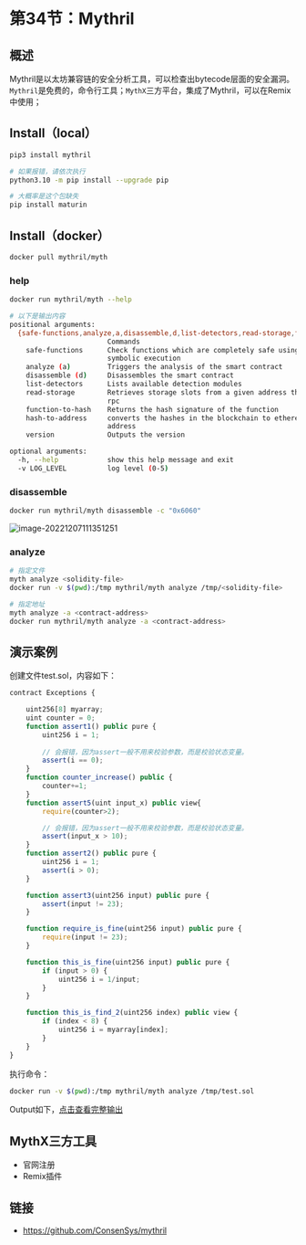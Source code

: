# 第34节：Mythril



## 概述

Mythril是以太坊兼容链的安全分析工具，可以检查出bytecode层面的安全漏洞。`Mythril`是免费的，命令行工具；`MythX`三方平台，集成了Mythril，可以在Remix中使用；



## Install（local）

```sh
pip3 install mythril

# 如果报错，请依次执行
python3.10 -m pip install --upgrade pip

# 大概率是这个包缺失
pip install maturin
```



## Install（docker）

```sh
docker pull mythril/myth
```

### help

```sh
docker run mythril/myth --help

# 以下是输出内容
positional arguments:
  {safe-functions,analyze,a,disassemble,d,list-detectors,read-storage,function-to-hash,hash-to-address,version,help}
                        Commands
    safe-functions      Check functions which are completely safe using
                        symbolic execution
    analyze (a)         Triggers the analysis of the smart contract
    disassemble (d)     Disassembles the smart contract
    list-detectors      Lists available detection modules
    read-storage        Retrieves storage slots from a given address through
                        rpc
    function-to-hash    Returns the hash signature of the function
    hash-to-address     converts the hashes in the blockchain to ethereum
                        address
    version             Outputs the version

optional arguments:
  -h, --help            show this help message and exit
  -v LOG_LEVEL          log level (0-5)
```

### disassemble

```sh
docker run mythril/myth disassemble -c "0x6060"
```

![image-20221207111351251](https://duke-typora.s3.ap-southeast-1.amazonaws.com/uPic/image-20221207111351251.png)

### analyze

```sh
# 指定文件
myth analyze <solidity-file>
docker run -v $(pwd):/tmp mythril/myth analyze /tmp/<solidity-file>

# 指定地址
myth analyze -a <contract-address>
docker run mythril/myth analyze -a <contract-address>
```



## 演示案例

创建文件test.sol，内容如下：

```js
contract Exceptions {

    uint256[8] myarray;
    uint counter = 0;
    function assert1() public pure {
        uint256 i = 1;
      
      	// 会报错，因为assert一般不用来校验参数，而是校验状态变量。
        assert(i == 0); 
    }
    function counter_increase() public {
        counter+=1;
    }
    function assert5(uint input_x) public view{
        require(counter>2);

      	// 会报错，因为assert一般不用来校验参数，而是校验状态变量。
        assert(input_x > 10);
    }
    function assert2() public pure {
        uint256 i = 1;
        assert(i > 0);
    }

    function assert3(uint256 input) public pure {
        assert(input != 23);
    }

    function require_is_fine(uint256 input) public pure {
        require(input != 23);
    }

    function this_is_fine(uint256 input) public pure {
        if (input > 0) {
            uint256 i = 1/input;
        }
    }

    function this_is_find_2(uint256 index) public view {
        if (index < 8) {
            uint256 i = myarray[index];
        }
    }
}
```

执行命令：

```sh
docker run -v $(pwd):/tmp mythril/myth analyze /tmp/test.sol
```

Output如下，[点击查看完整输出](https://gist.github.com/dukedaily/ad605df57251bc0e908581112a2d2924)

<script src="https://gist.github.com/dukedaily/ad605df57251bc0e908581112a2d2924.js"></script>



## MythX三方工具

- 官网注册
- Remix插件



## 链接

- https://github.com/ConsenSys/mythril

